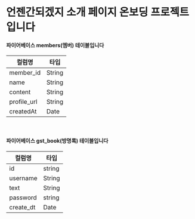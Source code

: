 # 언젠간되겠지 소개 페이지 온보딩 프로젝트 입니다

#### 파이어베이스 members(멤버) 테이블입니다

| 컬럼명      | 타입   |
| ----------- | ------ |
| member_id   | String |
| name        | String |
| content     | String |
| profile_url | String |
| createdAt   | Date   |

<br />

#### 파이어베이스 gst_book(방명록) 테이블입니다

| 컬럼명    | 타입   |
| --------- | ------ |
| id        | string |
| username  | String |
| text      | String |
| password  | string |
| create_dt | Date   |
